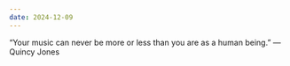 ```yaml
---
date: 2024-12-09
---
```


“Your music can never be more or less than you are as a human being.” —Quincy Jones
